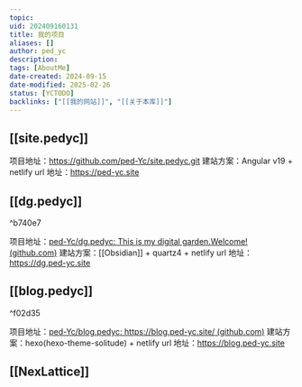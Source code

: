 ```yaml
---
topic: 
uid: 202409160131
title: 我的项目
aliases: []
author: ped_yc
description: 
tags: [AboutMe]
date-created: 2024-09-15
date-modified: 2025-02-26
status: [YCTODO]
backlinks: ["[[我的网站]]", "[[关于本库]]"]
---
```


## [[site.pedyc]]

项目地址：https://github.com/ped-Yc/site.pedyc.git
建站方案：Angular v19 + netlify
url 地址：https://ped-yc.site

## [[dg.pedyc]]

^b740e7

项目地址：[ped-Yc/dg.pedyc: This is my digital garden.Welcome! (github.com)](https://github.com/ped-Yc/dg.pedyc)
建站方案：[[Obsidian]] + quartz4 + netlify
url 地址：https://dg.ped-yc.site

## [[blog.pedyc]]

^f02d35

项目地址：[ped-Yc/blog.pedyc: https://blog.ped-yc.site/ (github.com)](https://github.com/ped-Yc/blog.pedyc)
建站方案：hexo(hexo-theme-solitude) + netlify
url 地址：https://blog.ped-yc.site

## [[NexLattice]]
